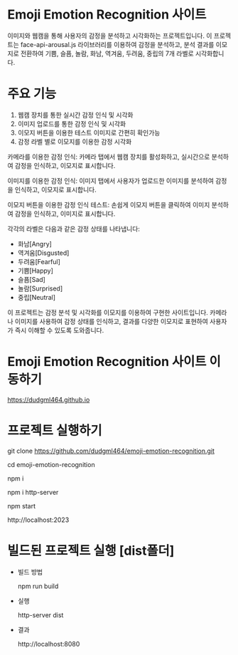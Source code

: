 
# Emoji Emotion Recognition 사이트
이미지와 웹캠을 통해 사용자의 감정을 분석하고 시각화하는 프로젝트입니다. 이 프로젝트는 face-api-arousal.js 라이브러리를 이용하여 감정을 분석하고, 분석 결과를 이모지로 전환하여 기쁨, 슬픔, 놀람, 화남, 역겨움, 두려움, 중립의 7개 라벨로 시각화합니다.

# 주요 기능
1. 웹캠 장치를 통한 실시간 감정 인식 및 시각화
2. 이미지 업로드를 통한 감정 인식 및 시각화
3. 이모지 버튼을 이용한 테스트 이미지로 간편히 확인가능
4. 감정 라벨 별로 이모지를 이용한 감정 시각화

카메라를 이용한 감정 인식: 카메라 탭에서 웹캠 장치를 활성화하고, 실시간으로 분석하여 감정을 인식하고, 이모지로 표시합니다.

이미지를 이용한 감정 인식: 이미지 탭에서 사용자가 업로드한 이미지를 분석하여 감정을 인식하고, 이모지로 표시합니다.

이모지 버튼을 이용한 감정 인식 테스트: 손쉽게 이모지 버튼을 클릭하여 이미지 분석하여 감정을 인식하고, 이미지로 표시합니다.

각각의 라벨은 다음과 같은 감정 상태를 나타냅니다:
- 화남[Angry]
- 역겨움[Disgusted]
- 두려움[Fearful]
- 기쁨[Happy]
- 슬픔[Sad]
- 놀람[Surprised]
- 중립[Neutral]

이 프로젝트는 감정 분석 및 시각화를 이모지를 이용하여 구현한 사이트입니다. 카메라나 이미지를 사용하여 감정 상태를 인식하고, 결과를 다양한 이모지로 표현하여 사용자가 즉시 이해할 수 있도록 도와줍니다.

# Emoji Emotion Recognition 사이트 이동하기
https://dudgml464.github.io

# 프로젝트 실행하기
git clone https://github.com/dudgml464/emoji-emotion-recognition.git

cd emoji-emotion-recognition

npm i

npm i http-server

npm start

http://localhost:2023

# 빌드된 프로젝트 실행 [dist폴더] 
- 빌드 방법

    npm run build

- 실행

    http-server dist

- 결과

    http://localhost:8080
